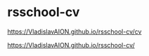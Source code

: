 # rsschool-cv

https://VladislavAION.github.io/rsschool-cv/cv

https://VladislavAION.github.io/rsschool-cv/